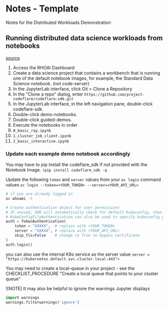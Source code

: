 # Notes - Template

Notes for the  Distributed Workloads Demonstration

## Running distributed data science workloads from notebooks

[source](https://access.redhat.com/documentation/en-us/red_hat_openshift_ai_self-managed/2.10/html/working_with_distributed_workloads/running-distributed-workloads_distributed-workloads)

1. Access the RHOAI Dashboard
1. Create a data science project that contains a workbench that is running one of the default notebook images, for example, the Standard Data Science notebook. (not code-server)
1. In the JupyterLab interface, click Git > Clone a Repository
1. In the "Clone a repo" dialog, enter `https://github.com/project-codeflare/codeflare-sdk.git`
1. In the JupyterLab interface, in the left navigation pane, double-click codeflare-sdk.
1. Double-click demo-notebooks.
1. Double-click guided-demos.
1. Execute the notebooks in order
1. `0_basic_ray.ipynb`
1. `1_cluster_job_client.ipynb`
1. `2_basic_interactive.ipynb`

### Update each example demo notebook accordingly

You may have to pip install the codeflare_sdk if not provided with the Notebook Image.
`!pip install codeflare_sdk -q`

Update the following `token` and `server` values from your `oc login` command values
`oc login --token=<YOUR_TOKEN> --server=<YOUR_API_URL>`

```sh
# if you are already logged in
oc whoami -t
```

```python
# Create authentication object for user permissions
# IF unused, SDK will automatically check for default kubeconfig, then in-cluster config
# KubeConfigFileAuthentication can also be used to specify kubeconfig path manually
auth = TokenAuthentication(
    token = "XXXXX",  # replace with <YOUR_TOKEN>
    server = "XXXXX", # replace with <YOUR_API_URL>
    skip_tls=False    # change to True to bypass certificate
)
auth.login()
```

you can also use the internal K8s service as the server value
`server = "https://kubernetes.default.svc.cluster.local:443">`

You may need to create a local-queue in your project - see the CHECKLIST_PROCEDURE "Create a local queue that points to your cluster queue"

![NOTE]
It may also be helpful to ignore the warnings Jupyter displays

```python
import warnings
warnings.filterwarnings('ignore')
```
